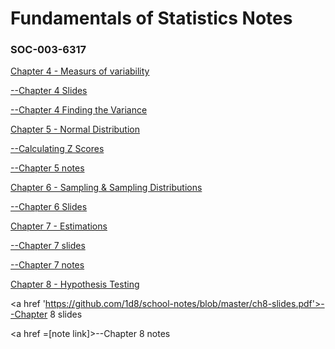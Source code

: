 <b><h1>Fundamentals of Statistics Notes</h1></b>
            <h3>    SOC-003-6317      </h3>


<a href='https://github.com/1d8/school-notes/blob/master/chapter4soc.pdf'>Chapter 4 - Measurs of variability</a>


<a href ='https://github.com/1d8/school-notes/blob/master/chapter4-slides.pdf'>--Chapter 4 Slides</a>

<a href='https://github.com/1d8/school-notes/blob/master/variance.py'>--Chapter 4 Finding the Variance</a>


<a href='https://github.com/1d8/school-notes/blob/master/The%20Normal%20Distribution-slides-2.pdf'>Chapter 5 - Normal Distribution</a>

<a href='https://github.com/1d8/school-notes/blob/master/ch5.py'>--Calculating Z Scores</a>

<a href='https://github.com/1d8/school-notes/blob/master/chapter5-TheNormalDistribution.pdf'>--Chapter 5 notes</a>


<a href='https://github.com/1d8/school-notes/blob/master/ch6-samplingNsamplingdistributions.pdf'>Chapter 6 - Sampling & Sampling Distributions</a>

<a href ='https://github.com/1d8/school-notes/blob/master/ch6-samplingNsamplingdistributions.pdf'>--Chapter 6 Slides</a>


<a href='https://github.com/1d8/school-notes/blob/master/Estimation.pdf'>Chapter 7 - Estimations</a>

<a href='https://github.com/1d8/school-notes/blob/master/Estimation.pdf'>--Chapter 7 slides</a>

<a href='https://github.com/1d8/school-notes/blob/master/ch7-estimations.pdf'>--Chapter 7 notes</a>


<a href='https://github.com/1d8/school-notes/blob/master/ch8-slides.pdf'>Chapter 8 - Hypothesis Testing</a>

<a href 'https://github.com/1d8/school-notes/blob/master/ch8-slides.pdf'>--Chapter 8 slides</a>

<a href =[note link]>--Chapter 8 notes</a>
